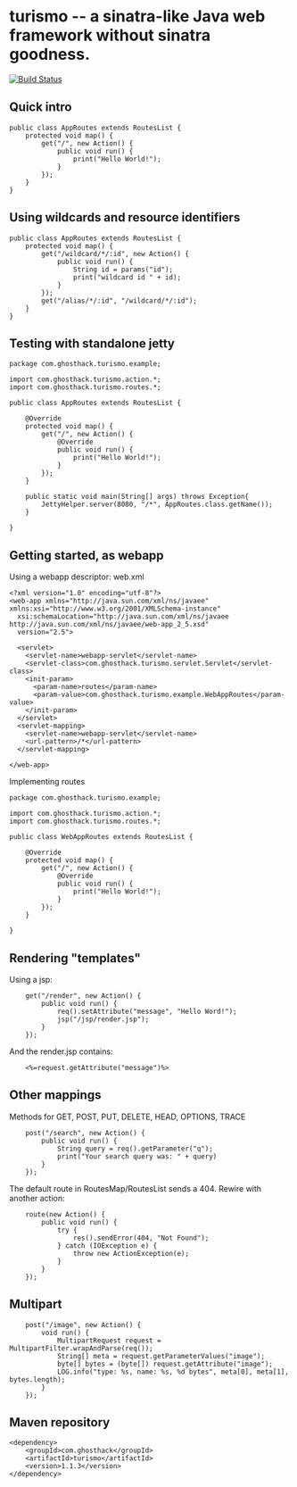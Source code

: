 turismo -- a sinatra-like Java web framework without sinatra goodness.
======================================================================

[![Build Status](https://secure.travis-ci.org/ghosthack/turismo.png?branch=master)](http://travis-ci.org/ghosthack/turismo)

Quick intro
-----------

    public class AppRoutes extends RoutesList {
        protected void map() {
            get("/", new Action() {
                public void run() {
                    print("Hello World!");
                }
            });
        }
    }

Using wildcards and resource identifiers
----------------------------------------

    public class AppRoutes extends RoutesList {
        protected void map() {
            get("/wildcard/*/:id", new Action() {
                public void run() {
                    String id = params("id");
                    print("wildcard id " + id);
                }
            });
            get("/alias/*/:id", "/wildcard/*/:id");
        }
    }

Testing with standalone jetty
-----------------------------

    package com.ghosthack.turismo.example;
    
    import com.ghosthack.turismo.action.*;
    import com.ghosthack.turismo.routes.*;
    
    public class AppRoutes extends RoutesList {
    
        @Override
        protected void map() {
            get("/", new Action() {
                @Override
                public void run() {
                    print("Hello World!");
                }
            });
        }
    
        public static void main(String[] args) throws Exception{
            JettyHelper.server(8080, "/*", AppRoutes.class.getName());
        }
    
    }

Getting started, as webapp
--------------------------

Using a webapp descriptor: web.xml

    <?xml version="1.0" encoding="utf-8"?>
    <web-app xmlns="http://java.sun.com/xml/ns/javaee" xmlns:xsi="http://www.w3.org/2001/XMLSchema-instance"
      xsi:schemaLocation="http://java.sun.com/xml/ns/javaee http://java.sun.com/xml/ns/javaee/web-app_2_5.xsd"
      version="2.5">
    
      <servlet>
        <servlet-name>webapp-servlet</servlet-name>
        <servlet-class>com.ghosthack.turismo.servlet.Servlet</servlet-class>
        <init-param>
          <param-name>routes</param-name>
          <param-value>com.ghosthack.turismo.example.WebAppRoutes</param-value>
        </init-param>
      </servlet>
      <servlet-mapping>
        <servlet-name>webapp-servlet</servlet-name>
        <url-pattern>/*</url-pattern>
      </servlet-mapping>
    
    </web-app>

Implementing routes

    package com.ghosthack.turismo.example;
    
    import com.ghosthack.turismo.action.*;
    import com.ghosthack.turismo.routes.*;
    
    public class WebAppRoutes extends RoutesList {
    
        @Override
        protected void map() {
            get("/", new Action() {
                @Override
                public void run() {
                    print("Hello World!");
                }
            });
        }
    
    }


Rendering "templates"
---------------------

Using a jsp: 

        get("/render", new Action() {
            public void run() {
                req().setAttribute("message", "Hello Word!");
                jsp("/jsp/render.jsp");
            }
        });

And the render.jsp contains:

        <%=request.getAttribute("message")%>


Other mappings
--------------

Methods for GET, POST, PUT, DELETE, HEAD, OPTIONS, TRACE

        post("/search", new Action() {
            public void run() {
                String query = req().getParameter("q");
                print("Your search query was: " + query)
            }
        });

The default route in RoutesMap/RoutesList sends a 404. Rewire with another action:

        route(new Action() {
            public void run() {
                try {
                    res().sendError(404, "Not Found");
                } catch (IOException e) {
                    throw new ActionException(e);
                }
            }
        });

Multipart
---------

        post("/image", new Action() {
            void run() {
                MultipartRequest request = MultipartFilter.wrapAndParse(req());
                String[] meta = request.getParameterValues("image");
                byte[] bytes = (byte[]) request.getAttribute("image");
                LOG.info("type: %s, name: %s, %d bytes", meta[0], meta[1], bytes.length);
            }
        });


Maven repository
----------------

    <dependency>
        <groupId>com.ghosthack</groupId>
        <artifactId>turismo</artifactId>
        <version>1.1.3</version>
    </dependency>

